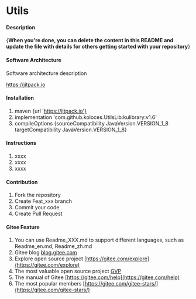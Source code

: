 # Utils

#### Description
{**When you're done, you can delete the content in this README and update the file with details for others getting started with your repository**}

#### Software Architecture
Software architecture description

https://jitpack.io

#### Installation

1. maven {url 'https://jitpack.io'}
2. implementation 'com.github.koloces.UtilsLib:kulibrary:v1.6'
3. compileOptions {sourceCompatibility JavaVersion.VERSION_1_8
              targetCompatibility JavaVersion.VERSION_1_8}

#### Instructions

1. xxxx
2. xxxx
3. xxxx

#### Contribution

1. Fork the repository
2. Create Feat_xxx branch
3. Commit your code
4. Create Pull Request


#### Gitee Feature

1. You can use Readme\_XXX.md to support different languages, such as Readme\_en.md, Readme\_zh.md
2. Gitee blog [blog.gitee.com](https://blog.gitee.com)
3. Explore open source project [https://gitee.com/explore](https://gitee.com/explore)
4. The most valuable open source project [GVP](https://gitee.com/gvp)
5. The manual of Gitee [https://gitee.com/help](https://gitee.com/help)
6. The most popular members  [https://gitee.com/gitee-stars/](https://gitee.com/gitee-stars/)